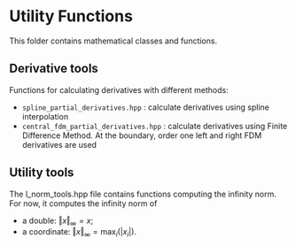 # Utility Functions

This folder contains mathematical classes and functions.

## Derivative tools

Functions for calculating derivatives with different methods:

- `spline_partial_derivatives.hpp` : calculate derivatives using spline interpolation
- `central_fdm_partial_derivatives.hpp` : calculate derivatives using Finite Difference Method. At the boundary, order one left and right FDM derivatives are used

## Utility tools

The l\_norm\_tools.hpp file contains functions computing the infinity norm. For now, it computes the infinity norm of 
- a double: $`\Vert x \Vert_{\infty} = x`$; 
- a coordinate: $`\Vert x \Vert_{\infty} = \max_{i} (|x_i|)`$.
